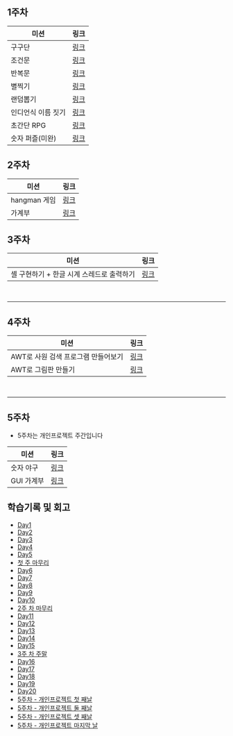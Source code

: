 ## 1주차
|미션|링크|
|---|---|
|구구단|<a href="https://github.com/NB993/codesquad-cocoa-java-po/tree/master/src/week1/day1/gugudan">링크<a/>|
|조건문|<a href="https://github.com/NB993/codesquad-cocoa-java-po/tree/master/src/week1/day1/conditional">링크<a/>|
|반복문|<a href="https://github.com/NB993/codesquad-cocoa-java-po/tree/master/src/week1/day1/loop">링크<a/>|
|별찍기|<a href="https://github.com/NB993/codesquad-cocoa-java-po/tree/master/src/week1/day1/printstar">링크<a/>|
|랜덤뽑기|<a href="https://github.com/NB993/codesquad-cocoa-java-po/tree/master/src/week1/day3/mission0">링크<a/>|
|인디언식 이름 짓기|<a href="https://github.com/NB993/codesquad-cocoa-java-po/tree/master/src/week1/day3/mission1">링크<a/>|
|초간단 RPG|<a href="https://github.com/NB993/codesquad-cocoa-java-po/tree/master/src/week1/day3/mission2">링크<a/>|
|숫자 퍼즐(미완)|<a href="https://github.com/NB993/codesquad-cocoa-java-po/tree/master/src/week1/day3/mission3">링크<a/>|

## 2주차
|미션|링크|
|---|---|
|hangman 게임|<a href="https://github.com/NB993/codesquad-cocoa-java-po/tree/master/src/week2/day6/hangman">링크<a/>|
|가계부|<a href="https://github.com/NB993/codesquad-cocoa-java-po/tree/master/src/week2/day6/householdledger">링크<a/>|

## 3주차
|미션|링크|
|---|---|
|셸 구현하기 + 한글 시계 스레드로 출력하기|<a href="https://github.com/NB993/codesquad-cocoa-java-po/tree/master/src/week3/day11">링크<a/>|

<br>
<hr>

## 4주차
|미션|링크|
|---|---|
|AWT로 사원 검색 프로그램 만들어보기|<a href="https://github.com/NB993/codesquad-cocoa-java-po/tree/master/src/week4/day17/employee_search">링크</a>|
|AWT로 그림판 만들기|<a href="https://github.com/NB993/codesquad-cocoa-java-po/tree/master/src/week4/day18/paint">링크</a>|

<br>
<hr>

## 5주차
* 5주차는 개인프로젝트 주간입니다

|미션|링크|
|---|---|
|숫자 야구|<a href="https://github.com/NB993/codesquad-cocoa-java-po/tree/master/src/baseball">링크</a>|
|GUI 가계부|<a href="https://github.com/NB993/codesquad-cocoa-java-po/tree/master/src/week5/household_ledger">링크</a>|

## 학습기록 및 회고
* <a href="https://velog.io/@take/Day1">Day1</a>
* <a href="https://velog.io/@take/Day2">Day2</a>
* <a href="https://velog.io/@take/Day3">Day3</a>
* <a href="https://velog.io/@take/Day4">Day4</a>
* <a href="https://velog.io/@take/Day5">Day5</a>
* <a href="https://velog.io/@take/Day7">첫 주 마무리</a>
* <a href="https://velog.io/@take/Day6">Day6</a>
* <a href="https://velog.io/@take/Day7-6ydfkn92">Day7</a>
* <a href="https://velog.io/@take/Day8">Day8</a>
* <a href="https://velog.io/@take/Day9">Day9</a>
* <a href="https://velog.io/@take/Day10">Day10</a>
* <a href="https://velog.io/@take/2%EC%A3%BC-%EC%B0%A8-%EB%A7%88%EB%AC%B4%EB%A6%AC">2주 차 마무리</a>
* <a href="https://velog.io/@take/Day11-d5ermn5o">Day11</a>
* <a href="https://velog.io/@take/Day12">Day12</a>
* <a href="https://velog.io/@take/Day13">Day13</a>
* <a href="https://velog.io/@take/Day14">Day14</a>
* <a href="https://velog.io/@take/Day15">Day15</a>
* <a href="https://velog.io/@take/3주차-주말">3주 차 주말</a>
* <a href="https://velog.io/@take/Day16">Day16</a>
* <a href="https://velog.io/@take/Day16-glmcoq7w">Day17</a>
* <a href="https://velog.io/@take/Day18">Day18</a>
* <a href="https://velog.io/@take/Day19">Day19</a>
* <a href="https://velog.io/@take/Day20">Day20</a>
* <a href="https://velog.io/@take/5%EC%A3%BC%EC%B0%A8-%EA%B0%9C%EC%9D%B8%ED%94%84%EB%A1%9C%EC%A0%9D%ED%8A%B8-%EC%B2%AB-%EC%A7%B8%EB%82%A0">5주차 - 개인프로젝트 첫 째날</a>
* <a href="https://velog.io/@take/5%EC%A3%BC%EC%B0%A8-%EA%B0%9C%EC%9D%B8%ED%94%84%EB%A1%9C%EC%A0%9D%ED%8A%B8-%EB%91%98-%EC%A7%B8%EB%82%A0">5주차 - 개인프로젝트 둘 째날</a>
* <a href="https://velog.io/@take/5%EC%A3%BC%EC%B0%A8-%EA%B0%9C%EC%9D%B8%ED%94%84%EB%A1%9C%EC%A0%9D%ED%8A%B8-%EC%85%8B-%EC%A7%B8%EB%82%A0">5주차 - 개인프로젝트 셋 째날</a>
* <a href="https://velog.io/@take/5%EC%A3%BC%EC%B0%A8-%EB%A7%88%EC%A7%80%EB%A7%89-%EB%82%A0">5주차 - 개인프로젝트 마지막 날</a>





